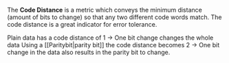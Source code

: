 The **Code Distance** is a metric which conveys the minimum distance (amount of bits to change) so that any two different code words match. The code distance is a great indicator for error tolerance.

Plain data has a code distance of 1 -> One bit change changes the whole data
Using a [[Paritybit|parity bit]] the code distance becomes 2 -> One bit change in the data also results in the parity bit to change.